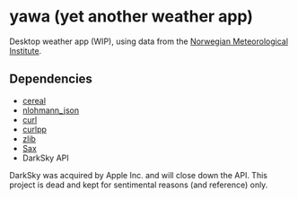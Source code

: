 
# yawa (yet another weather app)

Desktop weather app (WIP), using data from the [Norwegian Meteorological Institute](https://www.met.no/en).

## Dependencies

* [cereal](https://github.com/degski/cereal)
* [nlohmann_json](https://github.com/nlohmann/json)
* [curl](https://github.com/curl/curl)
* [curlpp](https://github.com/jpbarrette/curlpp)
* [zlib](https://github.com/madler/zlib)
* [Sax](https://github.com/degski/Sax)
* DarkSky API

DarkSky was acquired by Apple Inc. and will close down the API. This project is dead and kept for sentimental reasons (and reference) only.
